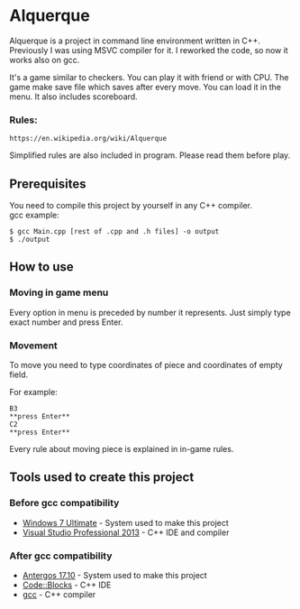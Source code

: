 # Alquerque

Alquerque is a project in command line environment written in C++.
Previously I was using MSVC compiler for it.
I reworked the code, so now it works also on gcc.

It's a game similar to checkers.
You can play it with friend or with CPU.
The game make save file which saves after every move. You can load it in the menu.
It also includes scoreboard.

### Rules:
```
https://en.wikipedia.org/wiki/Alquerque
```
Simplified rules are also included in program. Please read them before play.


## Prerequisites

You need to compile this project by yourself in any C++ compiler.  
gcc example:

```
$ gcc Main.cpp [rest of .cpp and .h files] -o output
$ ./output
```

## How to use

### Moving in game menu

Every option in menu is preceded by number it represents. Just simply type exact number and press Enter.

### Movement

To move you need to type coordinates of piece and coordinates of empty field.

For example:

```
B3
**press Enter**
C2
**press Enter**
```

Every rule about moving piece is explained in in-game rules.


## Tools used to create this project

### Before gcc compatibility
* [Windows 7 Ultimate](https://www.microsoft.com/en-us/windows/) - System used to make this project
* [Visual Studio Professional 2013](https://msdn.microsoft.com/en-us/library/dd831853(v=vs.120)) - C++ IDE and compiler

### After gcc compatibility
* [Antergos 17.10](https://antergos.com) - System used to make this project
* [Code::Blocks](http://www.codeblocks.org) - C++ IDE
* [gcc](https://gcc.gnu.org) - C++ compiler
